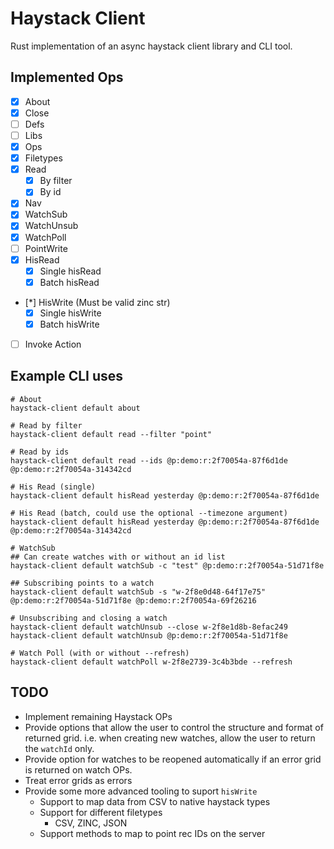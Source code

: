 # Haystack Client
Rust implementation of an async haystack client library and CLI tool.

## Implemented Ops
- [x] About
- [x] Close
- [ ] Defs
- [ ] Libs
- [x] Ops
- [x] Filetypes
- [x] Read
    - [x] By filter
    - [x] By id
- [x] Nav
- [x] WatchSub
- [x] WatchUnsub
- [x] WatchPoll
- [ ] PointWrite
- [x] HisRead
    - [x] Single hisRead
    - [x] Batch hisRead
- [*] HisWrite (Must be valid zinc str)
    - [x] Single hisWrite
    - [x] Batch hisWrite
- [ ] Invoke Action

## Example CLI uses
```{bash}
# About
haystack-client default about

# Read by filter
haystack-client default read --filter "point"

# Read by ids
haystack-client default read --ids @p:demo:r:2f70054a-87f6d1de @p:demo:r:2f70054a-314342cd

# His Read (single)
haystack-client default hisRead yesterday @p:demo:r:2f70054a-87f6d1de

# His Read (batch, could use the optional --timezone argument)
haystack-client default hisRead yesterday @p:demo:r:2f70054a-87f6d1de @p:demo:r:2f70054a-314342cd

# WatchSub
## Can create watches with or without an id list
haystack-client default watchSub -c "test" @p:demo:r:2f70054a-51d71f8e

## Subscribing points to a watch
haystack-client default watchSub -s "w-2f8e0d48-64f17e75" @p:demo:r:2f70054a-51d71f8e @p:demo:r:2f70054a-69f26216

# Unsubscribing and closing a watch
haystack-client default watchUnsub --close w-2f8e1d8b-8efac249
haystack-client default watchUnsub @p:demo:r:2f70054a-51d71f8e

# Watch Poll (with or without --refresh)
haystack-client default watchPoll w-2f8e2739-3c4b3bde --refresh
```

## TODO
* Implement remaining Haystack OPs
* Provide options that allow the user to control the structure and format of returned grid. i.e. when creating new watches, allow the user to return the `watchId` only.
* Provide option for watches to be reopened automatically if an error grid is returned on watch OPs.
* Treat error grids as errors
* Provide some more advanced tooling to suport `hisWrite`
    - Support to map data from CSV to native haystack types
    - Support for different filetypes
        * CSV, ZINC, JSON
    - Support methods to map to point rec IDs on the server